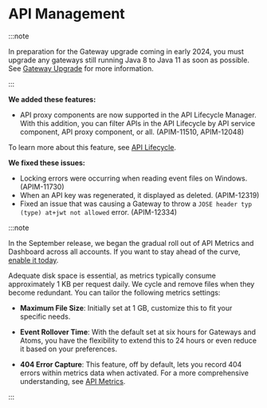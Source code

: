 #  API Management

<head>
  <meta name="guidename" content="Release Notes"/>
  <meta name="context" content="GUID-b3093c59-7001-4812-b64c-c91eac84330b"/>
</head>

<!--API Management features and fixes are not included in the runtime release.-->

:::note

In preparation for the Gateway upgrade coming in early 2024, you must upgrade any gateways still running Java 8 to Java 11 as soon as possible.  See [Gateway Upgrade](<../../API Management/Topics/api-Upgrading_an_API_Gateway_to_Java_11_bdcbc1ee-9505-489c-a600-86fdb7b10c2f.md>) for more information.

:::

**We added these features:**

- API proxy components are now supported in the API Lifecycle Manager. With this addition, you can filter APIs in the API Lifecycle by API service component, API proxy component, or all.  (APIM-11510, APIM-12048)

To learn more about this feature, see [API Lifecycle](</docs/Atomsphere/API%20Management/Topics/api-API_Lifecycle_aefeeadd-80b6-4d50-b365-7f985313cd19.md>).

**We fixed these issues:**

- Locking errors were occurring when reading event files on Windows. (APIM-11730)
- When an API key was regenerated, it displayed as deleted. (APIM-12319)
- Fixed an issue that was causing a Gateway to throw a ``JOSE header typ (type) at+jwt not allowed`` error. (APIM-12334)

:::note

In the September release, we began the gradual roll out of API Metrics and Dashboard across all accounts. If you want to stay ahead of the curve, [enable it today](/docs/Atomsphere/API%20Management/Topics/r-api-Dashboard_d7c56437-c100-436f-b3e4-bde7a80d11be.md).

Adequate disk space is essential, as metrics typically consume approximately 1 KB per request daily. We cycle and remove files when they become redundant. You can tailor the following metrics settings:

 - **Maximum File Size**: Initially set at 1 GB, customize this to fit your specific needs.

 - **Event Rollover Time**: With the default set at six hours for Gateways and Atoms, you have the flexibility to extend this to 24 hours or even reduce it based on your preferences.

  - **404 Error Capture**: This feature, off by default, lets you record 404 errors within metrics data when activated. For a more comprehensive understanding, see [API Metrics](/docs/Atomsphere/API%20Management/Topics/api-metrics_0e0f3adb-2fcb-4af5-bbd1-aee58d2e713f.md).

:::